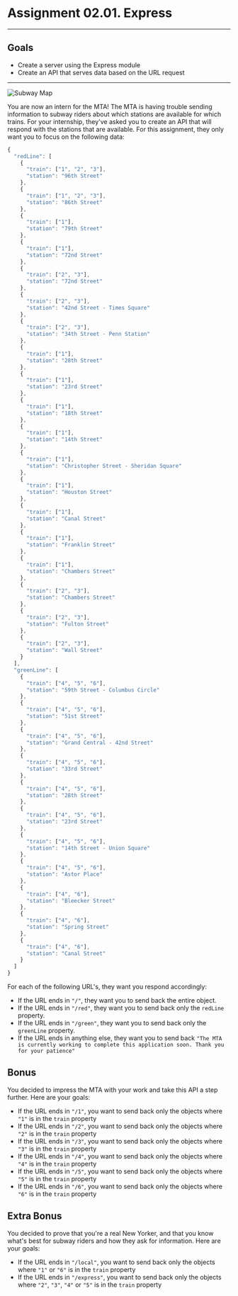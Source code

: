 # Assignment 02.01. Express
***

## Goals

- Create a server using the Express module
- Create an API that serves data based on the URL request

***

![Subway Map](https://i.imgur.com/z0fkkyE.jpg)

You are now an intern for the MTA! The MTA is having trouble sending information to subway riders about which stations are available for which trains. For your internship, they've asked you to create an API that will respond with the stations that are available. For this assignment, they only want you to focus on the following data:

```js
{
  "redLine": [
    {
      "train": ["1", "2", "3"],
      "station": "96th Street"
    },
    {
      "train": ["1", "2", "3"],
      "station": "86th Street"
    },
    {
      "train": ["1"],
      "station": "79th Street"
    },
    {
      "train": ["1"],
      "station": "72nd Street"
    },
    {
      "train": ["2", "3"],
      "station": "72nd Street"
    },
    {
      "train": ["2", "3"],
      "station": "42nd Street - Times Square"
    },
    {
      "train": ["2", "3"],
      "station": "34th Street - Penn Station"
    },
    {
      "train": ["1"],
      "station": "28th Street"
    },
    {
      "train": ["1"],
      "station": "23rd Street"
    },
    {
      "train": ["1"],
      "station": "18th Street"
    },
    {
      "train": ["1"],
      "station": "14th Street"
    },
    {
      "train": ["1"],
      "station": "Christopher Street - Sheridan Square"
    },
    {
      "train": ["1"],
      "station": "Houston Street"
    },
    {
      "train": ["1"],
      "station": "Canal Street"
    },
    {
      "train": ["1"],
      "station": "Franklin Street"
    },
    {
      "train": ["1"],
      "station": "Chambers Street"
    },
    {
      "train": ["2", "3"],
      "station": "Chambers Street"
    },
    {
      "train": ["2", "3"],
      "station": "Fulton Street"
    },
    {
      "train": ["2", "3"],
      "station": "Wall Street"
    }
  ],
  "greenLine": [
    {
      "train": ["4", "5", "6"],
      "station": "59th Street - Columbus Circle"
    },
    {
      "train": ["4", "5", "6"],
      "station": "51st Street"
    },
    {
      "train": ["4", "5", "6"],
      "station": "Grand Central - 42nd Street"
    },
    {
      "train": ["4", "5", "6"],
      "station": "33rd Street"
    },
    {
      "train": ["4", "5", "6"],
      "station": "28th Street"
    },
    {
      "train": ["4", "5", "6"],
      "station": "23rd Street"
    },
    {
      "train": ["4", "5", "6"],
      "station": "14th Street - Union Square"
    },
    {
      "train": ["4", "5", "6"],
      "station": "Astor Place"
    },
    {
      "train": ["4", "6"],
      "station": "Bleecker Street"
    },
    {
      "train": ["4", "6"],
      "station": "Spring Street"
    },
    {
      "train": ["4", "6"],
      "station": "Canal Street"
    }
  ]
}
```

For each of the following URL's, they want you respond accordingly:

- If the URL ends in `"/"`, they want you to send back the entire object.
- If the URL ends in `"/red"`, they want you to send back only the `redLine` property.
- If the URL ends in `"/green"`, they want you to send back only the `greenLine` property.
- If the URL ends in anything else, they want you to send back `"The MTA is currently working to complete this application soon. Thank you for your patience"`

## Bonus

You decided to impress the MTA with your work and take this API a step further. Here are your goals:

- If the URL ends in `"/1"`, you want to send back only the objects where `"1"` is in the `train` property
- If the URL ends in `"/2"`, you want to send back only the objects where `"2"` is in the `train` property
- If the URL ends in `"/3"`, you want to send back only the objects where `"3"` is in the `train` property
- If the URL ends in `"/4"`, you want to send back only the objects where `"4"` is in the `train` property
- If the URL ends in `"/5"`, you want to send back only the objects where `"5"` is in the `train` property
- If the URL ends in `"/6"`, you want to send back only the objects where `"6"` is in the `train` property

## Extra Bonus

You decided to prove that you're a real New Yorker, and that you know what's best for subway riders and how they ask for information. Here are your goals:

- If the URL ends in `"/local"`, you want to send back only the objects where `"1"` or `"6"` is in the `train` property
- If the URL ends in `"/express"`, you want to send back only the objects where `"2"`, `"3"`, `"4"` or `"5"` is in the `train` property